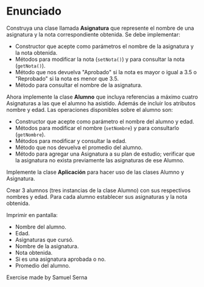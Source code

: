 # Enunciado  

Construya una clase llamada **Asignatura** que represente el nombre de una asignatura y la nota correspondiente obtenida. Se debe implementar:  
- Constructor que acepte como parámetros el nombre de la asignatura y la nota obtenida.  
- Métodos para modificar la nota (`setNota()`) y para consultar la nota (`getNota()`).  
- Método que nos devuelva "Aprobado" si la nota es mayor o igual a 3.5 о "Reprobado" si la nota es menor que 3.5.  
- Método para consultar el nombre de la asignatura.  

Ahora implemente la clase **Alumno** que incluya referencias a máximo cuatro Asignaturas a las que el alumno ha asistido. Además de incluir los atributos nombre y edad. Las operaciones disponibles sobre el alumno son:  
- Constructor que acepte como parámetro el nombre del alumno y edad.  
- Métodos para modificar el nombre (`setNombre`) y para consultarlo (`getNombre`).  
- Métodos para modificar y consultar la edad.  
- Método que nos devuelva el promedio del alumno.  
- Método para agregar una Asignatura a su plan de estudio; verificar que la asignatura no exista previamente las asignaturas de ese Alumno.  

Implemente la clase **Aplicación** para hacer uso de las clases Alumno y Asignatura.  

Crear 3 alumnos (tres instancias de la clase Alumno) con sus respectivos nombres y edad. Para cada alumno establecer sus asignaturas y la nota obtenida.  

Imprimir en pantalla:  
- Nombre del alumno.  
- Edad.  
- Asignaturas que cursó.  
- Nombre de la asignatura.  
- Nota obtenida.  
- Si es una asignatura aprobada o no.  
- Promedio del alumno.  


Exercise made by Samuel Serna